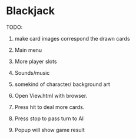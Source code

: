 # Blackjack
TODO:
1. make card images correspond the drawn cards
2. Main menu
3. More player slots
4. Sounds/music
5. somekind of character/ background art

1. Open View.html with browser.
2. Press hit to deal more cards.
3. Press stop to pass turn to AI
4. Popup will show game result

